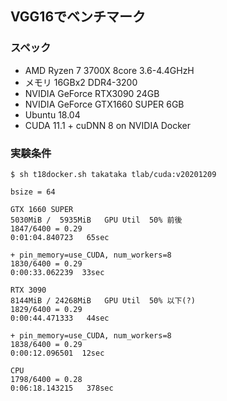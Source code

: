 ## VGG16でベンチマーク

### スペック

- AMD Ryzen 7 3700X 8core 3.6-4.4GHzH
- メモリ 16GBx2 DDR4-3200
- NVIDIA GeForce RTX3090 24GB
- NVIDIA GeForce GTX1660 SUPER 6GB
- Ubuntu 18.04
- CUDA 11.1 + cuDNN 8 on NVIDIA Docker

### 実験条件

```
$ sh t18docker.sh takataka tlab/cuda:v20201209
```

```
bsize = 64

GTX 1660 SUPER
5030MiB /  5935MiB   GPU Util  50% 前後
1847/6400 = 0.29
0:01:04.840723   65sec

+ pin_memory=use_CUDA, num_workers=8
1830/6400 = 0.29
0:00:33.062239  33sec

RTX 3090
8144MiB / 24268MiB   GPU Util  50% 以下(?)
1829/6400 = 0.29
0:00:44.471333   44sec

+ pin_memory=use_CUDA, num_workers=8
1838/6400 = 0.29
0:00:12.096501  12sec

CPU
1798/6400 = 0.28
0:06:18.143215   378sec
```